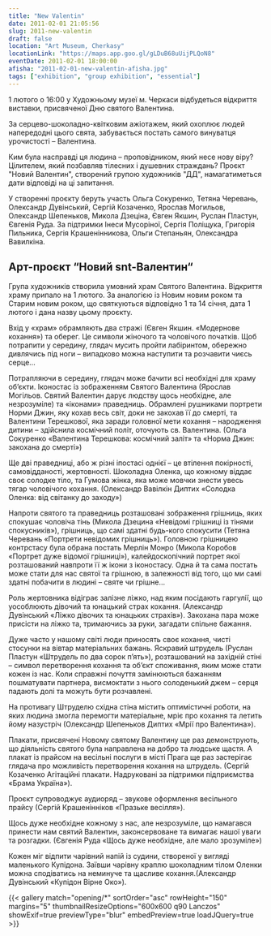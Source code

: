 ```yaml
---
title: "New Valentin"
date: 2011-02-01 21:05:56
slug: 2011-new-valentin
draft: false
location: "Art Museum, Cherkasy"
locationLink: "https://maps.app.goo.gl/gLDuB68uUijPLQoN8"
eventDate: 2011-02-01 18:00:00
afisha: "2011-02-01-new-valentin-afisha.jpg"
tags: ["exhibition", "group exhibition", "essential"]
---
```


1 лютого о 16:00 у Художньому музеї м. Черкаси відбудеться відкриття виставки, присвяченої Дню святого Валентина.

За серцево-шоколадно-квітковим ажіотажем, який охоплює людей напередодні цього свята, забувається постать самого винуватця урочистості – Валентина.

Ким була насправді ця людина – проповідником, який несе нову віру? Цілителем, який позбавляв тілесних і душевних страждань? Проєкт "Новий Валентин", створений групою художників "ДД", намагатиметься дати відповіді на ці запитання.

У створенні проєкту беруть участь Ольга Сокуренко, Тетяна Черевань, Олександр Дувінський, Сергій Козаченко, Ярослав Могильов, Олександр Шепеньков, Микола Дзеціна, Євген Якшин, Руслан Пластун, Євгенія Руда. За підтримки Інеси Мусоріної, Сергія Поліщука, Григорія Пильника, Сергія Крашенінникова, Ольги Степаньян, Олександра Вавилкіна.

## Арт-проєкт “Новий snt-Валентин“

Група художників створила умовний храм Святого Валентина. Відкриття храму припало на 1 лютого. За аналогією із Новим новим роком та Старим новим роком, що святкуються відповідно 1 та 14 січня, дата 1 лютого і дана назву цьому проєкту.

Вхід у «храм» обрамляють два стражі (Євген Якшин. «Модернове кохання») та оберег. Це символи жіночого та чоловічого початків. Щоб потрапити у середину, глядач мусить пройти лабіринтом, обережно дивлячись під ноги – випадково можна наступити та розчавити чиєсь серце…

Потрапляючи в середину, глядач може бачити всі необхідні для храму об’єкти. Іконостас із зображенням Святого Валентина (Ярослав Могільов. Святий Валентин дарує людству щось необхідне, але незрозуміле) та «іконами» праведниць. Обрамлені рушниками портрети Норми Джин, яку кохав весь світ, доки не закохав її до смерті, та Валентини Терешкової, яка заради головної мети кохання – народження дитини – здійснила космічний політ, оточують св. Валентина. (Ольга Сокуренко «Валентина Терешкова: космічний заліт» та «Норма Джин: закохана до смерті»)

Ще дві праведниці, або ж різні іпостасі однієї – це втілення покірності, самовідданості, жертовності. Шоколадна Оленка, що кожному віддає своє солодке тіло, та Гумова жінка, яка може мовчки знести увесь тягар чоловічого кохання. (Олександр Вавілкін Диптих «Солодка Оленка: від світанку до заходу»)

Напроти святого та праведниць розташовані зображення грішниць, яких спокушає чоловіча тінь (Микола Дзецина «Невідомі грішниці із тінями спокусників»), грішниць, що самі здатні будь-кого спокусити (Тетяна Черевань «Портрети невідомих грішниць»). Головною грішницею контрстасу була обрана постать Мерлін Монро (Микола Коробов «Портрет дуже відомої грішниці»), калейдоскопічний портрет якої розташований навпроти її ж ікони з іконостасу. Одна й та сама постать може стати для нас святої та грішною, в залежності від того, що ми самі здатні побачити в людині – святе чи грішне…

Роль жертовника відіграє залізне ліжко, над яким посідають гаргулії, що уособлюють дівочий та юнацький страх кохання. (Александр Дувінський «Ліжко дівочих та юнацьких страхів»). Закохана пара може присісти на ліжко та, тримаючись за руки, загадати спільне бажання.

Дуже часто у нашому світі люди приносять своє кохання, чисті стосунки на вівтар матеріальних бажань. Яскравий штрудель (Руслан Пластун «Штрудель по два сорок п’ять»), розташований на західній стіні – символ перетворення кохання та об’єкт споживання, яким може стати кожен із нас. Коли справжні почуття замінюються бажанням пошматувати партнера, висмоктати з нього солоденький джем – серця падають долі та можуть бути розчавлені.

На противагу Штруделю східна стіна містить оптимістичні роботи, на яких людина змогла перемогти матеріальне, мріє про кохання та летить йому назустріч (Олександр Шепеньков Диптих «Мрії про Валентина»).

Плакати, присвячені Новому святому Валентину ще раз демонструють, що діяльність святого була направлена на добро та людське щастя. А плакат із прайсом на весільні послуги в місті Прага ще раз застерігає глядача про можливість перетворення кохання на штрудель. (Сергій Козаченко Агітаційні плакати. Надруковані за підтримки підприємства «Брама Україна»).

Проєкт супроводжує аудиоряд – звукове оформлення весільного прайсу (Сергій Крашенінніков «Празьке весілля»).

Щось дуже необхідне кожному з нас, але незрозуміле, що намагався принести нам святий Валентин, законсервоване та вимагає нашої уваги та розгадки. (Євгенія Руда «Щось дуже необхідне, але мало зрозуміле»)

Кожен міг відпити чарівний напій із судини, створеної у вигляді маленького Купідона. Заївши чарівну краплю шоколадним тілом Оленки можна сподіватись на неминуче та щасливе кохання.(Александр Дувінський «Купідон Вірне Око»).

{{< gallery match="opening/*" sortOrder="asc" rowHeight="150" margins="5" thumbnailResizeOptions="600x600 q90 Lanczos" showExif=true previewType="blur" embedPreview=true loadJQuery=true >}}
